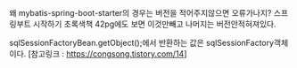 


왜 mybatis-spring-boot-starter의 경우는 버전을 적어주지않으면 오류가나지?
스프링부트 시작하기 초록색책 42pg에도 보면 이것만빼고 나머지는 버전안적혀져있다.

sqlSessionFactoryBean.getObject();에서 반환하는 값은 sqlSessionFactory객체이다.
    [참고링크 : https://congsong.tistory.com/14]
    
  